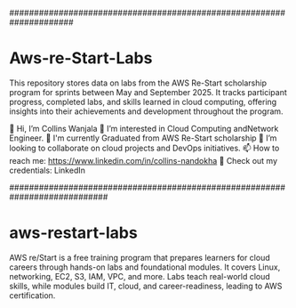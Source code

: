 

#####################################################################
# Aws-re-Start-Labs
This repository stores data on labs from the AWS Re-Start scholarship program for sprints between May and September 2025. 
It tracks participant progress, completed labs, and skills learned in cloud computing, offering insights into their achievements and development throughout the program.

👋 Hi, I’m Collins Wanjala
👀 I’m interested in Cloud Computing andNetwork Engineer.
🌱 I'm currently Graduated from AWS Re-Start scholarship 
💞️ I’m looking to collaborate on cloud projects and DevOps initiatives.
📫 How to reach me: https://www.linkedin.com/in/collins-nandokha
🥇 Check out my credentials: LinkedIn 

############################################################################
# aws-restart-labs
AWS re/Start is a free training program that prepares learners for cloud careers through hands-on labs and foundational modules. 
It covers Linux, networking, EC2, S3, IAM, VPC, and more. Labs teach real-world cloud skills, while modules build IT, cloud, and career-readiness, leading to AWS certification.
